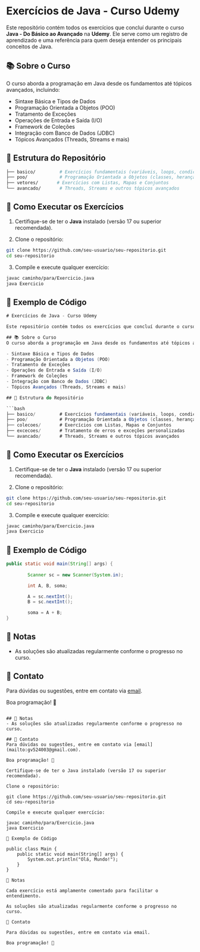 # Exercícios de Java - Curso Udemy

Este repositório contém todos os exercícios que concluí durante o curso **Java - Do Básico ao Avançado** na **Udemy**. Ele serve como um registro de aprendizado e uma referência para quem deseja entender os principais conceitos de Java.

## 📚 Sobre o Curso
O curso aborda a programação em Java desde os fundamentos até tópicos avançados, incluindo:

- Sintaxe Básica e Tipos de Dados
- Programação Orientada a Objetos (POO)
- Tratamento de Exceções
- Operações de Entrada e Saída (I/O)
- Framework de Coleções
- Integração com Banco de Dados (JDBC)
- Tópicos Avançados (Threads, Streams e mais)

## 📂 Estrutura do Repositório

```bash
├── basico/         # Exercícios fundamentais (variáveis, loops, condicionais)
├── poo/            # Programação Orientada a Objetos (classes, herança, polimorfismo)
├── vetores/       # Exercícios com Listas, Mapas e Conjuntos       
└── avancado/       # Threads, Streams e outros tópicos avançados
```

## 🚀 Como Executar os Exercícios

1. Certifique-se de ter o **Java** instalado (versão 17 ou superior recomendada).

2. Clone o repositório:

```bash
git clone https://github.com/seu-usuario/seu-repositorio.git
cd seu-repositorio
```

3. Compile e execute qualquer exercício:

```bash
javac caminho/para/Exercicio.java
java Exercicio
```

## 📌 Exemplo de Código

```java
# Exercícios de Java - Curso Udemy

Este repositório contém todos os exercícios que concluí durante o curso **Java - Do Básico ao Avançado** na **Udemy**. Ele serve como um registro de aprendizado e uma referência para quem deseja entender os principais conceitos de Java.

## 📚 Sobre o Curso
O curso aborda a programação em Java desde os fundamentos até tópicos avançados, incluindo:

- Sintaxe Básica e Tipos de Dados
- Programação Orientada a Objetos (POO)
- Tratamento de Exceções
- Operações de Entrada e Saída (I/O)
- Framework de Coleções
- Integração com Banco de Dados (JDBC)
- Tópicos Avançados (Threads, Streams e mais)

## 📂 Estrutura do Repositório

```bash
├── basico/         # Exercícios fundamentais (variáveis, loops, condicionais)
├── poo/            # Programação Orientada a Objetos (classes, herança, polimorfismo)
├── colecoes/       # Exercícios com Listas, Mapas e Conjuntos
├── excecoes/       # Tratamento de erros e exceções personalizadas
└── avancado/       # Threads, Streams e outros tópicos avançados
```

## 🚀 Como Executar os Exercícios

1. Certifique-se de ter o **Java** instalado (versão 17 ou superior recomendada).

2. Clone o repositório:

```bash
git clone https://github.com/seu-usuario/seu-repositorio.git
cd seu-repositorio
```

3. Compile e execute qualquer exercício:

```bash
javac caminho/para/Exercicio.java
java Exercicio
```

## 📌 Exemplo de Código

```java
public static void main(String[] args) {
		
		Scanner sc = new Scanner(System.in);

		int A, B, soma;

		A = sc.nextInt();
		B = sc.nextInt();

		soma = A + B;
}
```

## 📌 Notas
- As soluções são atualizadas regularmente conforme o progresso no curso.

## 📧 Contato
Para dúvidas ou sugestões, entre em contato via [email](mailto:gv524003@gmail.com).

Boa programação! 🎯

```

## 📌 Notas
- As soluções são atualizadas regularmente conforme o progresso no curso.

## 📧 Contato
Para dúvidas ou sugestões, entre em contato via [email](mailto:gv524003@gmail.com).

Boa programação! 🎯

Certifique-se de ter o Java instalado (versão 17 ou superior recomendada).

Clone o repositório:

git clone https://github.com/seu-usuario/seu-repositorio.git
cd seu-repositorio

Compile e execute qualquer exercício:

javac caminho/para/Exercicio.java
java Exercicio

📌 Exemplo de Código

public class Main {
    public static void main(String[] args) {
        System.out.println("Olá, Mundo!");
    }
}

📌 Notas

Cada exercício está amplamente comentado para facilitar o entendimento.

As soluções são atualizadas regularmente conforme o progresso no curso.

📧 Contato

Para dúvidas ou sugestões, entre em contato via email.

Boa programação! 🎯

